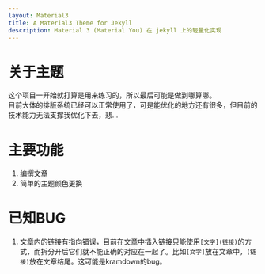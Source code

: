 ```yaml
---
layout: Material3
title: A Material3 Theme for Jekyll
description: Material 3 (Material You) 在 jekyll 上的轻量化实现
---
```


# 关于主题

这个项目一开始就打算是用来练习的，所以最后可能是做到哪算哪。  
目前大体的排版系统已经可以正常使用了，可是能优化的地方还有很多，但目前的技术能力无法支撑我优化下去，悲...

# 主要功能

1. 编撰文章
2. 简单的主题颜色更换

# 已知BUG

1. 文章内的链接有指向错误，目前在文章中插入链接只能使用`[文字](链接)`的方式，而拆分开后它们就不能正确的对应在一起了。比如`[文字]`放在文章中，`(链接)`放在文章结尾。这可能是kramdown的bug。